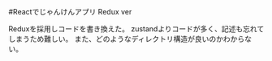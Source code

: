 #Reactでじゃんけんアプリ Redux ver

Reduxを採用しコードを書き換えた。
zustandよりコードが多く、記述も忘れてしまうため難しい。
また、どのようなディレクトリ構造が良いのかわからない。
